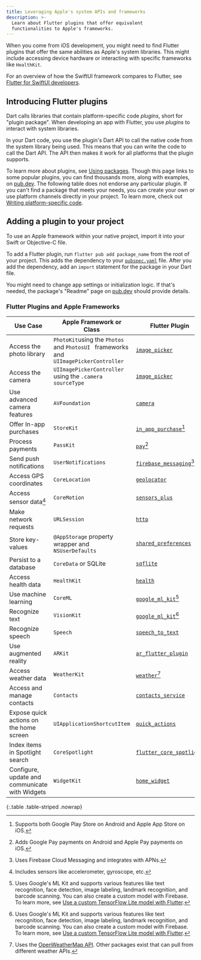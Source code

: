```yaml
---
title: Leveraging Apple's system APIs and frameworks
description: >-
  Learn about Flutter plugins that offer equivalent
  functionalities to Apple's frameworks.
---
```


When you come from iOS development, you might need to find
Flutter plugins that offer the same abilities as Apple's system
libraries. This might include accessing device hardware or interacting
with specific frameworks like `HealthKit`.

For an overview of how the SwiftUI framework compares to Flutter,
see [Flutter for SwiftUI developers][].

## Introducing Flutter plugins

Dart calls libraries that contain platform-specific code _plugins_,
short for "plugin package".
When developing an app with Flutter, you use _plugins_ to interact
with system libraries.

In your Dart code, you use the plugin's Dart API to call the native
code from the system library being used. This means that you can write
the code to call the Dart API. The API then makes it work for all
platforms that the plugin supports.

To learn more about plugins, see [Using packages][].
Though this page links to some popular plugins,
you can find thousands more, along with examples,
on [pub.dev][].
The following table does not endorse any particular plugin.
If you can't find a package that meets your needs,
you can create your own or
use platform channels directly in your project.
To learn more, check out [Writing platform-specific code][].

## Adding a plugin to your project

To use an Apple framework within your native project,
import it into your Swift or Objective-C file.

To add a Flutter plugin, run `flutter pub add package_name`
from the root of your project.
This adds the dependency to your [`pubspec.yaml`][] file.
After you add the dependency, add an `import` statement for the package
in your Dart file.

You might need to change app settings or initialization logic.
If that's needed, the package's "Readme" page on [pub.dev][]
should provide details.

### Flutter Plugins and Apple Frameworks

| Use Case                                       | Apple Framework or Class                                                              | Flutter Plugin               |
|------------------------------------------------|---------------------------------------------------------------------------------------|------------------------------|
| Access the photo library                       | `PhotoKit`using the `Photos` and `PhotosUI ` frameworks and `UIImagePickerController` | [`image_picker`][]           |
| Access the camera                              | `UIImagePickerController` using the `.camera` `sourceType`                            | [`image_picker`][]           |
| Use advanced camera features                   | `AVFoundation`                                                                        | [`camera`][]                 |
| Offer In-app purchases                         | `StoreKit`                                                                            | [`in_app_purchase`][][^1]    |
| Process payments                               | `PassKit`                                                                             | [`pay`][][^2]                |
| Send push notifications                        | `UserNotifications`                                                                   | [`firebase_messaging`][][^3] |
| Access GPS coordinates                         | `CoreLocation`                                                                        | [`geolocator`][]             |
| Access sensor data[^4]                         | `CoreMotion`                                                                          | [`sensors_plus`][]           |
| Make network requests                          | `URLSession`                                                                          | [`http`][]                   |
| Store key-values                               | `@AppStorage` property wrapper and `NSUserDefaults`                                   | [`shared_preferences`][]     |
| Persist to a database                          | `CoreData` or SQLite                                                                  | [`sqflite`][]                |
| Access health data                             | `HealthKit`                                                                           | [`health`][]                 |
| Use machine learning                           | `CoreML`                                                                              | [`google_ml_kit`][][^5]      |
| Recognize text                                 | `VisionKit`                                                                           | [`google_ml_kit`][][^5]      |
| Recognize speech                               | `Speech`                                                                              | [`speech_to_text`][]         |
| Use augmented reality                          | `ARKit`                                                                               | [`ar_flutter_plugin`][]      |
| Access weather data                            | `WeatherKit`                                                                          | [`weather`][][^6]            |
| Access and manage contacts                     | `Contacts`                                                                            | [`contacts_service`][]       |
| Expose quick actions on the home screen        | `UIApplicationShortcutItem`                                                           | [`quick_actions`][]          |
| Index items in Spotlight search                | `CoreSpotlight`                                                                       | [`flutter_core_spotlight`][] |
| Configure, update and communicate with Widgets | `WidgetKit`                                                                           | [`home_widget`][]            |

{:.table .table-striped .nowrap}

[^1]: Supports both Google Play Store on Android and Apple App Store on iOS.
[^2]: Adds Google Pay payments on Android and Apple Pay payments on iOS.
[^3]: Uses Firebase Cloud Messaging and integrates with APNs.
[^4]: Includes sensors like accelerometer, gyroscope, etc.
[^5]: Uses Google's ML Kit and supports various features like text recognition, face detection, image labeling, landmark recognition, and barcode scanning. You can also create a custom model with Firebase. To learn more, see [Use a custom TensorFlow Lite model with Flutter][].
[^6]: Uses the [OpenWeatherMap API][]. Other packages exist that can pull from different weather APIs.

[Flutter for SwiftUI developers]: /get-started/flutter-for/swiftui-devs
[Using packages]: /packages-and-plugins/using-packages
[pub.dev]: {{site.pub-pkg}}
[`shared_preferences`]: {{site.pub-pkg}}/shared_preferences
[`http`]: {{site.pub-pkg}}/http
[`sensors_plus`]: {{site.pub-pkg}}/sensors_plus
[`geolocator`]: {{site.pub-pkg}}/geolocator
[`image_picker`]: {{site.pub-pkg}}/image_picker
[`pubspec.yaml`]: /tools/pubspec
[`quick_actions`]: {{site.pub-pkg}}/quick_actions
[`in_app_purchase`]: {{site.pub-pkg}}/in_app_purchase
[`pay`]: {{site.pub-pkg}}/pay
[`firebase_messaging`]: {{site.pub-pkg}}/firebase_messaging
[`google_ml_kit`]: {{site.pub-pkg}}/google_ml_kit
[Use a custom TensorFlow Lite model with Flutter]: {{site.firebase}}/docs/ml/flutter/use-custom-models
[`speech_to_text`]: {{site.pub-pkg}}/speech_to_text
[`ar_flutter_plugin`]: {{site.pub-pkg}}/ar_flutter_plugin
[`weather`]: {{site.pub-pkg}}/weather
[`contacts_service`]: {{site.pub-pkg}}/contacts_service
[`health`]: {{site.pub-pkg}}/health
[OpenWeatherMap API]: https://openweathermap.org/api
[`sqflite`]: {{site.pub-pkg}}/sqflite
[Writing platform-specific code]: /platform-integration/platform-channels
[`camera`]: {{site.pub-pkg}}/camera
[`flutter_core_spotlight`]: {{site.pub-pkg}}/flutter_core_spotlight
[`home_widget`]: {{site.pub-pkg}}/home_widget

